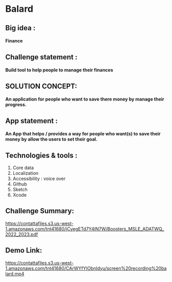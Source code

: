 # Balard
## Big idea :
#### Finance

## Challenge statement :
#### Build tool to help people to manage their finances


## SOLUTION CONCEPT:
#### An application for people who want to save there money by manage their progress.

## App statement :
#### An App that helps / provides a way for people who want(s) to save their money by allow the users to set their goal.

## Technologies & tools :

1. Core data 
2. Localization 
3. Accessibility : voice over 
4. Github 
5. Sketch 
6. Xcode 

## Challenge Summary:
https://contattafiles.s3.us-west-1.amazonaws.com/tnt41680/jCyegETd7Y4IN7W/Boosters_MSLE_ADATWQ_2022_2023.pdf
## Demo Link:
https://contattafiles.s3.us-west-1.amazonaws.com/tnt41680/CArWYfYIObnIdyu/screen%20recording%20balard.mp4
